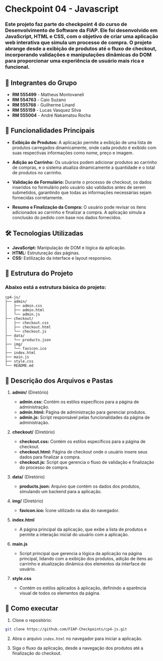 
# Checkpoint 04 - Javascript

### Este projeto faz parte do checkpoint 4 do curso de Desenvolvimento de Software da FIAP. Ele foi desenvolvido em JavaScript, HTML e CSS, com o objetivo de criar uma aplicação web interativa que simula um processo de compra. O projeto abrange desde a exibição de produtos até o fluxo de checkout, incorporando validações e manipulações dinâmicas do DOM para proporcionar uma experiência de usuário mais rica e funcional.

## 👥 Integrantes do Grupo

- **RM 555499** - Matheus Montovaneli
- **RM 554763** - Caio Suzano
- **RM 555768** - Guilherme Linard
- **RM 555159** - Lucas Vasquez Silva
- **RM 555004** - André Nakamatsu Rocha

## 🚀 Funcionalidades Principais

- **Exibição de Produtos:** A aplicação permite a exibição de uma lista de produtos carregados dinamicamente, onde cada produto é exibido com suas respectivas informações como nome, preço e imagem.

- **Adição ao Carrinho:** Os usuários podem adicionar produtos ao carrinho de compras, e o sistema atualiza dinamicamente a quantidade e o total de produtos no carrinho.

- **Validação de Formulário:** Durante o processo de checkout, os dados inseridos no formulário pelo usuário são validados antes de serem submetidos, garantindo que todas as informações necessárias sejam fornecidas corretamente.

- **Resumo e Finalização da Compra:** O usuário pode revisar os itens adicionados ao carrinho e finalizar a compra. A aplicação simula a conclusão do pedido com base nos dados fornecidos.

## 🛠️ Tecnologias Utilizadas

- **JavaScript:** Manipulação de DOM e lógica da aplicação.
- **HTML:** Estruturação das páginas.
- **CSS:** Estilização da interface e layout responsivo.

## 📁 Estrutura do Projeto

### Abaixo está a estrutura básica do projeto:

```
cp4-js/
├── admin/
│   ├── admin.css
│   ├── admin.html
│   └── admin.js
├── checkout/
│   ├── checkout.css
│   ├── checkout.html
│   └── checkout.js
├── data/
│   └── products.json
├── img/
│   └── favicon.ico
├── index.html
├── main.js
├── style.css
└── README.md
```

## 📖 Descrição dos Arquivos e Pastas

1. **admin/** (Diretório)
   - **admin.css:** Contém os estilos específicos para a página de administração.
   - **admin.html:** Página de administração para gerenciar produtos.
   - **admin.js:** Script responsável pelas funcionalidades da página de administração.

2. **checkout/** (Diretório)
   - **checkout.css:** Contém os estilos específicos para a página de checkout.
   - **checkout.html:** Página de checkout onde o usuário insere seus dados para finalizar a compra.
   - **checkout.js:** Script que gerencia o fluxo de validação e finalização do processo de compra.

3. **data/** (Diretório)
   - **products.json:** Arquivo que contém os dados dos produtos, simulando um backend para a aplicação.

4. **img/** (Diretório)
   - **favicon.ico:** Ícone utilizado na aba do navegador.

5. **index.html**
   - A página principal da aplicação, que exibe a lista de produtos e permite a interação inicial do usuário com a aplicação.

6. **main.js**
   - Script principal que gerencia a lógica da aplicação na página principal, lidando com a exibição dos produtos, adição de itens ao carrinho e atualização dinâmica dos elementos da interface de usuário.

7. **style.css**
   - Contém os estilos aplicados à aplicação, definindo a aparência visual de todos os elementos da página.

## 🤖 Como executar

1. Clone o repositório:

```bash
git clone https://github.com/FIAP-Checkpoints/cp4-js.git
```

2. Abra o arquivo `index.html` no navegador para iniciar a aplicação.

3. Siga o fluxo da aplicação, desde a navegação dos produtos até a finalização do checkout.